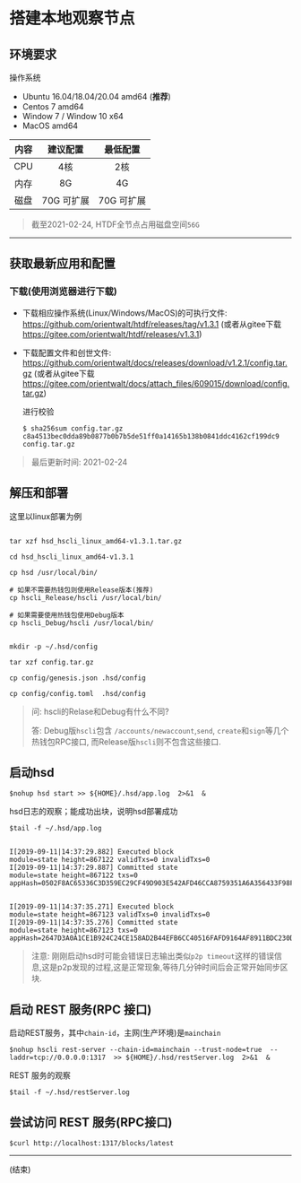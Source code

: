 # 搭建本地观察节点

## 环境要求


操作系统
  - Ubuntu 16.04/18.04/20.04 amd64  (**推荐**)
  - Centos 7  amd64
  - Window 7 / Window 10 x64
  - MacOS amd64

|内容|建议配置|最低配置|
|:-----:|:-----:|:-----:|
|CPU|4核|2核|
|内存|8G|4G|
|磁盘|70G 可扩展|70G 可扩展|

> 截至2021-02-24, HTDF全节点占用磁盘空间`56G`
---

## 获取最新应用和配置


### 下载(使用浏览器进行下载)
- 下载相应操作系统(Linux/Windows/MacOS)的可执行文件: 
https://github.com/orientwalt/htdf/releases/tag/v1.3.1
(或者从gitee下载 https://gitee.com/orientwalt/htdf/releases/v1.3.1)

- 下载配置文件和创世文件:
https://github.com/orientwalt/docs/releases/download/v1.2.1/config.tar.gz
(或者从gitee下载 https://gitee.com/orientwalt/docs/attach_files/609015/download/config.tar.gz)

    进行校验
    ```
    $ sha256sum config.tar.gz
    c8a4513bec0dda89b0877b0b7b5de51ff0a14165b138b0841ddc4162cf199dc9  config.tar.gz
    ```

> 最后更新时间: 2021-02-24


## 解压和部署
这里以linux部署为例

```

tar xzf hsd_hscli_linux_amd64-v1.3.1.tar.gz

cd hsd_hscli_linux_amd64-v1.3.1

cp hsd /usr/local/bin/

# 如果不需要热钱包则使用Release版本(推荐)
cp hscli_Release/hscli /usr/local/bin/

# 如果需要使用热钱包使用Debug版本
cp hscli_Debug/hscli /usr/local/bin/


mkdir -p ~/.hsd/config

tar xzf config.tar.gz

cp config/genesis.json .hsd/config

cp config/config.toml  .hsd/config
```

> 问: hscli的Relase和Debug有什么不同?
> 
> 答: Debug版`hscli`包含 `/accounts/newaccount`,`send`, `create`和`sign`等几个热钱包RPC接口, 而Release版`hscli`则不包含这些接口.


## 启动hsd

```
$nohup hsd start >> ${HOME}/.hsd/app.log  2>&1  &

```

hsd日志的观察；能成功出块，说明hsd部署成功

```
$tail -f ~/.hsd/app.log


I[2019-09-11|14:37:29.882] Executed block                               module=state height=867122 validTxs=0 invalidTxs=0
I[2019-09-11|14:37:29.887] Committed state                              module=state height=867122 txs=0 appHash=0502F8AC65336C3D359EC29CF49D903E542AFD46CCA8759351A6A356433F98FB


I[2019-09-11|14:37:35.271] Executed block                               module=state height=867123 validTxs=0 invalidTxs=0
I[2019-09-11|14:37:35.276] Committed state                              module=state height=867123 txs=0 appHash=2647D3A0A1CE1B924C24CE158AD2B44EFB6CC40516FAFD9164AF8911BDC230D9

```

> 注意: 刚刚启动hsd时可能会错误日志输出类似`p2p timeout`这样的错误信息,这是p2p发现的过程,这是正常现象,等待几分钟时间后会正常开始同步区块.


## 启动 REST 服务(RPC 接口)

启动REST服务，其中`chain-id`，主网(生产环境)是`mainchain`

```
$nohup hscli rest-server --chain-id=mainchain --trust-node=true  --laddr=tcp://0.0.0.0:1317  >> ${HOME}/.hsd/restServer.log  2>&1  &
```

REST 服务的观察
```
$tail -f ~/.hsd/restServer.log
```


## 尝试访问 REST 服务(RPC接口)

```
$curl http://localhost:1317/blocks/latest

```

---
(结束)